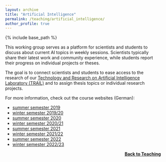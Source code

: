 ```yaml
---
layout: archive
title: "Artificial Intelligence"
permalink: /teaching/artificial_intelligence/
author_profile: true
---
```


{% include base_path %}

This working group serves as a platform for scientists and students to discuss about current AI topics in weekly sessions. Scientists typically share their latest work and community experience, while students report their progress on individual projects or theses.

The goal is to connect scientists and students to ease access to the research of our [Technology and Research on Artificial Intelligence Laboratory (TRAIL)](https://www.mobile.ifi.lmu.de/ai-lab/) and to assign thesis topics or individual research projects.

For more information, check out the course websites (German):
- [summer semester 2019](https://www.mobile.ifi.lmu.de/lehrveranstaltungen/arbeitsgemeinschaft-kuenstliche-intelligenz-sose2019/)
- [winter semester 2019/20](https://www.mobile.ifi.lmu.de/lehrveranstaltungen/arbeitsgemeinschaft-kuenstliche-intelligenz-ws201920/)
- [summer semester 2020](https://www.mobile.ifi.lmu.de/lehrveranstaltungen/arbeitsgemeinschaft-ai-ss2020/)
- [winter semester 2020/21](https://www.mobile.ifi.lmu.de/lehrveranstaltungen/arbeitsgemeinschaft-artificial-intelligence-wise2020/)
- [summer semester 2021](https://www.mobile.ifi.lmu.de/lehrveranstaltungen/arbeitsgemeinschaft-ai-sose21/)
- [winter semester 2021/22](https://www.mobile.ifi.lmu.de/lehrveranstaltungen/arbeitsgemeinschaft-ai-ws2122/)
- [summer semester 2022](https://www.mobile.ifi.lmu.de/lehrveranstaltungen/arbeitsgemeinschaft-ai-sose22/)
- [winter semester 2022/23](https://www.mobile.ifi.lmu.de/lehrveranstaltungen/arbeitsgemeinschaft-ai-ws2223/)

<div style="float: right;">
    <a href="https://thomyphan.github.io/teaching/"><strong>Back to Teaching</strong></a>
</div>